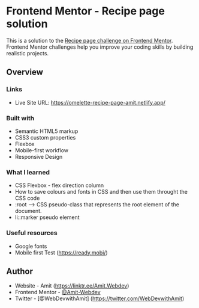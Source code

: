 # Frontend Mentor - Recipe page solution
This is a solution to the [Recipe page challenge on Frontend Mentor](https://www.frontendmentor.io/challenges/recipe-page-KiTsR8QQKm). Frontend Mentor challenges help you improve your coding skills by building realistic projects. 

## Overview

### Links
- Live Site URL: https://omelette-recipe-page-amit.netlify.app/

### Built with
- Semantic HTML5 markup
- CSS3 custom properties
- Flexbox
- Mobile-first workflow
- Responsive Design

### What I learned
- CSS Flexbox - flex direction column
- How to save colours and fonts in CSS and then use them throught the CSS code
- :root --> CSS pseudo-class that represents the root element of the document.
- li::marker pseudo element

### Useful resources
- Google fonts
- Mobile first Test (https://ready.mobi/) 


## Author
- Website - Amit (https://linktr.ee/Amit.Webdev)
- Frontend Mentor - [@Amit-Webdev](https://www.frontendmentor.io/profile/Amit-Webdev)
- Twitter - [@WebDevwithAmit] (https://twitter.com/WebDevwithAmit)
